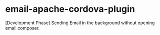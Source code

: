 email-apache-cordova-plugin
===========================

[Development Phase] Sending Email in the background without opening email composer.
